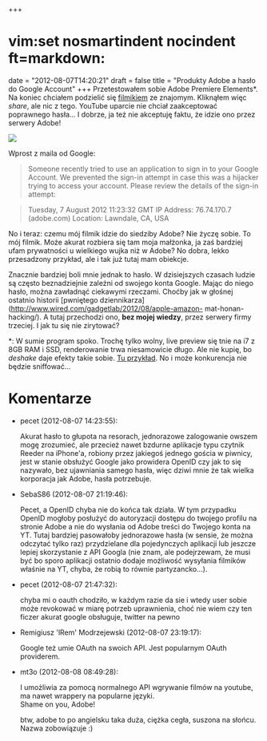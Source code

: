 +++
# vim:set nosmartindent nocindent ft=markdown:
date = "2012-08-07T14:20:21"
draft = false
title = "Produkty Adobe a hasło do Google Account"
+++
Przetestowałem sobie Adobe Premiere Elements*. Na koniec chciałem podzielić
się [filmikiem](http://youtu.be/ExR9_kQy8UY) ze znajomym. Kliknąłem więc
_share_, ale nic z tego. YouTube uparcie nie chciał zaakceptować poprawnego
hasła... I dobrze, ja też nie akceptuję faktu, że idzie ono przez serwery
Adobe!

![](http://pub.lrem.net/2012/08/premiere.jpg)

Wprost z maila od Google:

> Someone recently tried to use an application to sign in to your Google
Account. We prevented the sign-in attempt in case this was a hijacker trying
to access your account. Please review the details of the sign-in attempt:

>

> Tuesday, 7 August 2012 11:23:32 GMT IP Address: 76.74.170.7 (adobe.com)
Location: Lawndale, CA, USA

No i teraz: czemu mój filmik idzie do siedziby Adobe? Nie życzę sobie. To mój
filmik. Może akurat rozbiera się tam moja małżonka, ja zaś bardziej ufam
prywatności u wielkiego wujka niż w Adobe? No dobra, lekko przesadzony
przykład, ale i tak już tutaj mam obiekcje.

Znacznie bardziej boli mnie jednak to hasło. W dzisiejszych czasach ludzie są
często beznadziejnie zależni od swojego konta Google. Mając do niego hasło,
można zawładnąć ciekawymi rzeczami. Choćby jak w głośnej ostatnio historii
[pwniętego dziennikarza](http://www.wired.com/gadgetlab/2012/08/apple-amazon-
mat-honan-hacking/). A tutaj przechodzi ono, **bez mojej wiedzy**, przez
serwery firmy trzeciej. I jak tu się nie zirytować?

*: W sumie program spoko. Trochę tylko wolny, live preview się tnie na i7 z 8GB RAM i SSD, renderowanie trwa niesamowicie długo. Ale nie kupię, bo _deshake_ daje efekty takie sobie. [Tu przykład](http://youtu.be/ExR9_kQy8UY). No i może konkurencja nie będzie sniffować...

# Komentarze

* pecet (2012-08-07 14:23:55): <p>Akurat hasło to głupota na resorach,
  jednorazowe zalogowanie owszem mogę zrozumieć, ale przecież nawet bzdurne
  aplikacje typu czytnik Reeder na iPhone'a, robiony przez jakiegoś jednego
  gościa w piwnicy, jest w stanie obsłużyć Google jako prowidera OpenID czy jak
  to się nazywało, bez ujawniania samego hasła, więc dziwi mnie że tak wielka
  korporacja jak Adobe, hasła potrzebuje.</p>
* SebaS86 (2012-08-07 21:19:46): <p>Pecet, a OpenID chyba nie do końca tak
  działa. W tym przypadku OpenID mogłoby posłużyć do autoryzacji dostępu do
  twojego profilu na stronie Adobe a nie do wysłania od Adobe treści do Twojego
  konta na YT. Tutaj bardziej pasowałoby jednorazowe hasła (w sensie, że można
  odczytać tylko raz) przydzielane dla pojedynczych aplikacji lub jeszcze lepiej
  skorzystanie z API Googla (nie znam, ale podejrzewam, że musi być bo sporo
  aplikacji ostatnio dodaje możliwość wysyłania filmików właśnie na YT, chyba,
  że robią to równie partyzancko...).</p>
* pecet (2012-08-07 21:47:32): <p>chyba mi o oauth chodziło, w każdym razie da
  sie i wtedy user sobie może revokować w miarę potrzeb uprawnienia, choć nie
  wiem czy ten ficzer akurat google obsługuje, twitter na pewno</p>
* Remigiusz 'lRem' Modrzejewski (2012-08-07 23:19:17): <p>Google też umie OAuth
  na swoich API. Jest popularnym OAuth providerem.</p>
* mt3o (2012-08-08 08:49:28): <p>I umożliwia za pomocą normalnego API wgrywanie
  filmów na youtube, ma nawet wrappery na popularne języki. <br /> Shame on you,
  Adobe!</p>  <p>btw, adobe to po angielsku taka duża, ciężka cegła, suszona na
  słońcu. Nazwa zobowiązuje :)</p>
